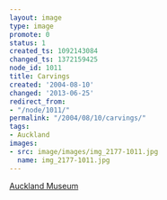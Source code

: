 ```yaml
---
layout: image
type: image
promote: 0
status: 1
created_ts: 1092143084
changed_ts: 1372159425
node_id: 1011
title: Carvings
created: '2004-08-10'
changed: '2013-06-25'
redirect_from:
- "/node/1011/"
permalink: "/2004/08/10/carvings/"
tags:
- Auckland
images:
- src: image/images/img_2177-1011.jpg
  name: img_2177-1011.jpg
---
```

[Auckland Museum](http://www.aucklandmuseum.com/)
